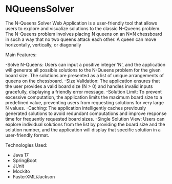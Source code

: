 # NQueensSolver

The N-Queens Solver Web Application is a user-friendly tool that allows users to explore and visualize solutions to the classic N-Queens problem. The N-Queens problem involves placing N queens on an N×N chessboard in such a way that no two queens attack each other. A queen can move horizontally, vertically, or diagonally

Main Features:

-Solve N-Queens: Users can input a positive integer 'N', and the application will generate all possible solutions to the N-Queens problem for the given board size. The solutions are presented as a list of unique arrangements of queens on the chessboard.
-Size Validation: The application ensures that the user provides a valid board size (N > 0) and handles invalid inputs gracefully, displaying a friendly error message.
-Solution Limit: To prevent excessive computation, the application limits the maximum board size to a predefined value, preventing users from requesting solutions for very large N values.
-Caching: The application intelligently caches previously generated solutions to avoid redundant computations and improve response time for frequently requested board sizes.
-Single Solution View: Users can explore individual solutions from the list by providing the board size and the solution number, and the application will display that specific solution in a user-friendly format.

Technologies Used:

- Java 17
- SpringBoot
- JUnit
- Mockito
- FasterXML/Jackson
